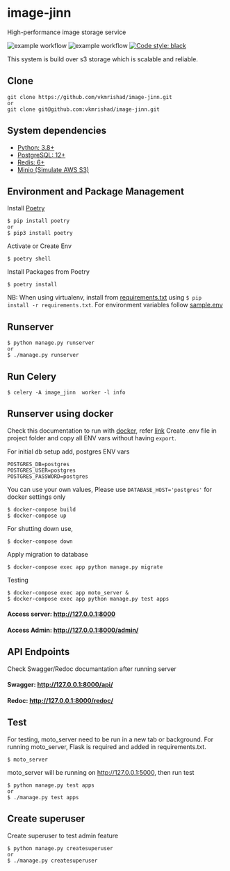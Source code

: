 # image-jinn
High-performance image storage service

![example workflow](https://github.com/vkmrishad/image-jinn/actions/workflows/black.yaml/badge.svg?branch=main)
![example workflow](https://github.com/vkmrishad/image-jinn/actions/workflows/django-ci.yaml/badge.svg?branch=main)
<a href="https://github.com/psf/black"><img alt="Code style: black" src="https://img.shields.io/badge/code%20style-black-000000.svg"></a>

This system is build over s3 storage which is scalable and reliable.

## Clone

    git clone https://github.com/vkmrishad/image-jinn.git
    or
    git clone git@github.com:vkmrishad/image-jinn.git

## System dependencies

* [Python: 3.8+](https://www.python.org/downloads/)
* [PostgreSQL: 12+](https://www.postgresql.org/download/)
* [Redis: 6+](https://redis.io/docs/getting-started/installation/)
* [Minio (Simulate AWS S3)](https://min.io/download)

## Environment and Package Management
Install [Poetry](https://python-poetry.org/)

    $ pip install poetry
    or
    $ pip3 install poetry

Activate or Create Env

    $ poetry shell

Install Packages from Poetry

    $ poetry install

NB: When using virtualenv, install from [requirements.txt](/requirements.txt) using `$ pip install -r requirements.txt`.
For environment variables follow [sample.env](/sample.env)

## Runserver

    $ python manage.py runserver
    or
    $ ./manage.py runserver

## Run Celery

    $ celery -A image_jinn  worker -l info

## Runserver using docker
Check this documentation to run with [docker](https://docs.docker.com/desktop/), refer [link](https://docs.docker.com/samples/django/)
Create .env file in project folder and copy all ENV vars without having `export`.

For initial db setup add, postgres ENV vars
```
POSTGRES_DB=postgres
POSTGRES_USER=postgres
POSTGRES_PASSWORD=postgres
```
You can use your own values, Please use `DATABASE_HOST='postgres'` for docker settings only

    $ docker-compose build
    $ docker-compose up

For shutting down use,

    $ docker-compose down

Apply migration to database

    $ docker-compose exec app python manage.py migrate

Testing

    $ docker-compose exec app moto_server &
    $ docker-compose exec app python manage.py test apps

#### Access server: http://127.0.0.1:8000
#### Access Admin: http://127.0.0.1:8000/admin/

## API Endpoints
Check Swagger/Redoc documantation after running server
#### Swagger: http://127.0.0.1:8000/api/
#### Redoc: http://127.0.0.1:8000/redoc/

## Test
For testing, moto_server need to be run in a new tab or background. For running moto_server, Flask is required and added in requirements.txt.

    $ moto_server

moto_server will be running on http://127.0.0.1:5000, then run test

    $ python manage.py test apps
    or
    $ ./manage.py test apps

## Create superuser
Create superuser to test admin feature

    $ python manage.py createsuperuser
    or
    $ ./manage.py createsuperuser
